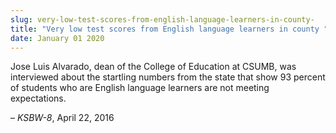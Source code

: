 ```yaml
---
slug: very-low-test-scores-from-english-language-learners-in-county-
title: "Very low test scores from English language learners in county "
date: January 01 2020
---
```


<p>Jose Luis Alvarado, dean of the College of Education at CSUMB, was interviewed about the startling numbers from the state that show 93 percent of students who are English language learners are not meeting expectations.
</p><p>– <em>KSBW&#45;8</em>, April 22, 2016
</p>
